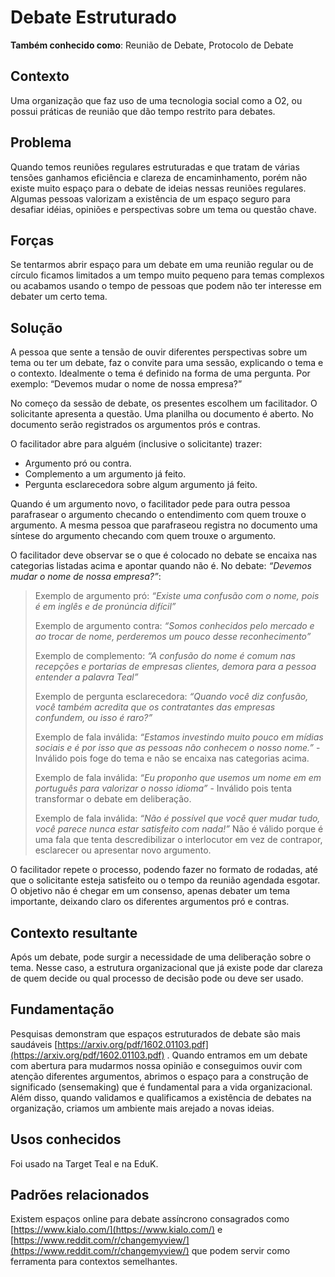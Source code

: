# Debate Estruturado

**Também conhecido como**: Reunião de Debate, Protocolo de Debate

## Contexto

Uma organização que faz uso de uma tecnologia social como a O2, ou possui práticas de reunião que dão tempo restrito para debates.

## Problema

Quando temos reuniões regulares estruturadas e que tratam de várias tensões ganhamos eficiência e clareza de encaminhamento, porém não existe muito espaço para o debate de ideias nessas reuniões regulares. Algumas pessoas valorizam a existência de um espaço seguro para desafiar idéias, opiniões e perspectivas sobre um tema ou questão chave.

## Forças

Se tentarmos abrir espaço para um debate em uma reunião regular ou de círculo ficamos limitados a um tempo muito pequeno para temas complexos ou acabamos usando o tempo de pessoas que podem não ter interesse em debater um certo tema.

## Solução

A pessoa que sente a tensão de ouvir diferentes perspectivas sobre um tema ou ter um debate, faz o convite para uma sessão, explicando o tema e o contexto. Idealmente o tema é definido na forma de uma pergunta. Por exemplo: “Devemos mudar o nome de nossa empresa?”

No começo da sessão de debate, os presentes escolhem um facilitador. O solicitante apresenta a questão. Uma planilha ou documento é aberto. No documento serão registrados os argumentos prós e contras.

O facilitador abre para alguém \(inclusive o solicitante\) trazer:

* Argumento pró ou contra.
* Complemento a um argumento já feito.
* Pergunta esclarecedora sobre algum argumento já feito. 

Quando é um argumento novo, o facilitador pede para outra pessoa parafrasear o argumento checando o entendimento com quem trouxe o argumento. A mesma pessoa que parafraseou registra no documento uma síntese do argumento checando com quem trouxe o argumento.

O facilitador deve observar se o que é colocado no debate se encaixa nas categorias listadas acima e apontar quando não é. No debate: _“Devemos mudar o nome de nossa empresa?”_:

> Exemplo de argumento pró: _“Existe uma confusão com o nome, pois é em inglês e de pronúncia difícil”_
>
> Exemplo de argumento contra: _“Somos conhecidos pelo mercado e ao trocar de nome, perderemos um pouco desse reconhecimento”_
>
> Exemplo de complemento: _“A confusão do nome é comum nas recepções e portarias de empresas clientes, demora para a pessoa entender a palavra Teal”_
>
> Exemplo de pergunta esclarecedora: _“Quando você diz confusão, você também acredita que os contratantes das empresas confundem, ou isso é raro?”_
>
> Exemplo de fala inválida: _“Estamos investindo muito pouco em mídias sociais e é por isso que as pessoas não conhecem o nosso nome.”_ - Inválido pois foge do tema e não se encaixa nas categorias acima.
>
> Exemplo de fala inválida: _“Eu proponho que usemos um nome em em português para valorizar o nosso idioma”_ - Inválido pois tenta transformar o debate em deliberação.
>
> Exemplo de fala inválida: _“Não é possível que você quer mudar tudo, você parece nunca estar satisfeito com nada!”_ Não é válido porque é uma fala que tenta descredibilizar o interlocutor em vez de contrapor, esclarecer ou apresentar novo argumento.

O facilitador repete o processo, podendo fazer no formato de rodadas, até que o solicitante esteja satisfeito ou o tempo da reunião agendada esgotar. O objetivo não é chegar em um consenso, apenas debater um tema importante, deixando claro os diferentes argumentos pró e contras.

## Contexto resultante

Após um debate, pode surgir a necessidade de uma deliberação sobre o tema. Nesse caso, a estrutura organizacional que já existe pode dar clareza de quem decide ou qual processo de decisão pode ou deve ser usado.

## Fundamentação

Pesquisas demonstram que espaços estruturados de debate são mais saudáveis [https://arxiv.org/pdf/1602.01103.pdf](https://arxiv.org/pdf/1602.01103.pdf) . Quando entramos em um debate com abertura para mudarmos nossa opinião e conseguimos ouvir com atenção diferentes argumentos, abrimos o espaço para a construção de significado \(sensemaking\) que é fundamental para a vida organizacional. Além disso, quando validamos e qualificamos a existência de debates na organização, criamos um ambiente mais arejado a novas ideias.

## Usos conhecidos

Foi usado na Target Teal e na EduK.

## Padrões relacionados

Existem espaços online para debate assíncrono consagrados como [https://www.kialo.com/](https://www.kialo.com/) e [https://www.reddit.com/r/changemyview/](https://www.reddit.com/r/changemyview/) que podem servir como ferramenta para contextos semelhantes.

<!-- Links -->
[meta-acordos]: ../../meta-acordos.md#meta-acordos-da-organizacao-organica
[organizacao ]: ../../meta-acordos.md#1-organizacao
[proposito]: ../../meta-acordos.md#1.1-proposito
[colegas]: ../../meta-acordos.md#1.2-colegas
[tensoes]: ../../meta-acordos.md#1.3-tensoes-criativas
[estrutura-organizacional]: ../../meta-acordos.md#2-estrutura-organizacional
[papeis]: ../../meta-acordos.md#2.1-papeis
[energizacao]: ../../meta-acordos.md#2.1.1-energizacao
[autoridade-do-papel]: ../../meta-acordos.md#2.1.2-autoridade-do-papel
[deixando-papeis]: ../../meta-acordos.md#2.1.3-deixando-papeis
[circulos]: ../../meta-acordos.md#2.2-circulos
[circulos-nao-alteram-sua-definicao]: ../../meta-acordos.md#2.2.1-circulos-nao-alteram-sua-definicao
[circulos-nao-estruturam-seus-circulos-internos]: ../../meta-acordos.md#2.2.2-circulos-nao-estruturam-seus-circulos-internos
[artefatos-do-circulo]: ../../meta-acordos.md#2.3-artefatos-do-circulo
[circulos-podem-delegar-artefatos]: ../../meta-acordos.md#2.3.1-circulos-podem-delegar-artefatos
[integrantes-do-circulo]: ../../meta-acordos.md#2.4-integrantes-do-circulo
[restricoes]: ../../meta-acordos.md#2.5-restricoes
[restricoes-nao-estabelecem-responsabilidades]: ../../meta-acordos.md#2.5.1-restricoes-nao-estabelecem-responsabilidades
[prioridades-do-circulo]: ../../meta-acordos.md#2.6-prioridades-do-circulo
[reunioes-e-interacoes]: ../../meta-acordos.md#3-reunioes-e-interacoes
[revisar]: ../../meta-acordos.md#3.1-revisar
[sincronizar]: ../../meta-acordos.md#3.2-sincronizar
[adaptar]: ../../meta-acordos.md#3.3-adaptar
[operacoes-de-adaptar]: ../../meta-acordos.md#3.3.1-operacoes-de-adaptar
[decisao-integrativa]: ../../meta-acordos.md#3.3.2-decisao-integrativa
[proposta]: ../../meta-acordos.md#3.3.2.1-proposta
[apresentacao-de-exemplos]: ../../meta-acordos.md#3.3.2.2-apresentacao-de-exemplos
[facilitador-pode-descartar-a-proposta]: ../../meta-acordos.md#3.3.2.3-facilitador-pode-descartar-a-proposta
[objecoes]: ../../meta-acordos.md#3.3.2.4-objecoes
[objecoes-validas]: ../../meta-acordos.md#3.3.2.5-objecoes-validas
[facilitador-pode-descartar-a-objecao]: ../../meta-acordos.md#3.3.2.6-facilitador-pode-descartar-a-objecao
[integracao]: ../../meta-acordos.md#3.3.2.7-integracao
[quebra-dos-meta-acordos]: ../../meta-acordos.md#3.3.2.8-quebra-dos-meta-acordos
[cuidar]: ../../meta-acordos.md#3.4-cuidar
[reuniao-de-circulo]: ../../meta-acordos.md#3.5-reuniao-de-circulo
[somente-integrantes-podem-tratar-tensoes]: ../../meta-acordos.md#3.5.1-somente-integrantes-podem-tratar-tensoes
[formato-da-reuniao]: ../../meta-acordos.md#3.5.2-formato-da-reuniao
[integrantes-ausentes]: ../../meta-acordos.md#3.5.3-integrantes-ausentes
[priorize-a-reuniao]: ../../meta-acordos.md#3.5.4-priorize-a-reuniao
[restricoes-de-facilitacao]: ../../meta-acordos.md#3.6-restricoes-de-facilitacao
[uma-tensao-de-cada-vez]: ../../meta-acordos.md#3.6.1-uma-tensao-de-cada-vez
[lista-de-tensoes]: ../../meta-acordos.md#3.6.2-lista-de-tensoes
[interacoes-assincronas]: ../../meta-acordos.md#3.7-interacoes-assincronas
[novas-interacoes]: ../../meta-acordos.md#3.8-novas-interacoes
[papeis-essenciais]: ../../meta-acordos.md#4-papeis-essenciais
[guia]: ../../meta-acordos.md#4.1-guia
[energizacao-do-guia]: ../../meta-acordos.md#4.1.1-energizacao-do-guia
[representante]: ../../meta-acordos.md#4.2-representante
[facilitador]: ../../meta-acordos.md#4.3-facilitador
[escriba]: ../../meta-acordos.md#4.4-escriba
[papeis-essenciais-eleitos]: ../../meta-acordos.md#4.5-papeis-essenciais-eleitos
[colegas-elegiveis]: ../../meta-acordos.md#4.5.1-colegas-elegiveis
[eleicoes]: ../../meta-acordos.md#4.5.2-eleicoes
[alteracoes-nos-papeis-essenciais]: ../../meta-acordos.md#4.5.3-alteracoes-nos-papeis-essenciais
[alteracoes-nos-papeis-essenciais-nao-propagam]: ../../meta-acordos.md#4.5.3.1-alteracoes-nos-papeis-essenciais-nao-propagam
[energizacao-de-papeis-definidos]: ../../meta-acordos.md#5-energizacao-de-papeis-definidos
[foco]: ../../meta-acordos.md#5.1-foco
[autorresponsabilizacao]: ../../meta-acordos.md#5.2-autorresponsabilizacao
[transparencia]: ../../meta-acordos.md#5.3-transparencia
[ato-heroico]: ../../meta-acordos.md#5.4-ato-heroico
